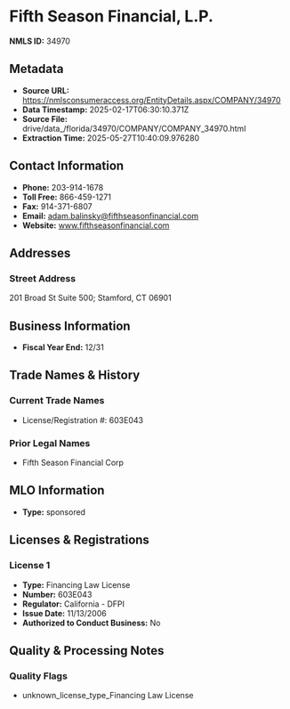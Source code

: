 # Fifth Season Financial, L.P.

**NMLS ID:** 34970

## Metadata
- **Source URL:** https://nmlsconsumeraccess.org/EntityDetails.aspx/COMPANY/34970
- **Data Timestamp:** 2025-02-17T06:30:10.371Z
- **Source File:** drive/data_/florida/34970/COMPANY/COMPANY_34970.html
- **Extraction Time:** 2025-05-27T10:40:09.976280

## Contact Information
- **Phone:** 203-914-1678
- **Toll Free:** 866-459-1271
- **Fax:** 914-371-6807
- **Email:** adam.balinsky@fifthseasonfinancial.com
- **Website:** www.fifthseasonfinancial.com

## Addresses
### Street Address
201 Broad St Suite 500; Stamford, CT 06901

## Business Information
- **Fiscal Year End:** 12/31

## Trade Names & History
### Current Trade Names
- License/Registration #: 603E043

### Prior Legal Names
- Fifth Season Financial Corp

## MLO Information
- **Type:** sponsored

## Licenses & Registrations

### License 1
- **Type:** Financing Law License
- **Number:** 603E043
- **Regulator:** California - DFPI
- **Issue Date:** 11/13/2006
- **Authorized to Conduct Business:** No

## Quality & Processing Notes
### Quality Flags
- unknown_license_type_Financing Law License

